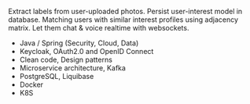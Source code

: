 Extract labels from user-uploaded photos. 
Persist user-interest model in database.
Matching users with similar interest profiles using adjacency matrix.
Let them chat & voice realtime with websockets.


- Java / Spring (Security, Cloud, Data)
- Keycloak, OAuth2.0 and OpenID Connect
- Clean code, Design patterns
- Microservice architecture, Kafka
- PostgreSQL, Liquibase
- Docker
- K8S
